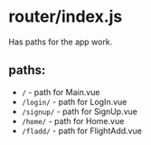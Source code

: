 # router/index.js

Has paths for the app work.

## paths:

* `/` - path for Main.vue
* `/login/` - path for LogIn.vue
* `/signup/` - path for SignUp.vue
* `/home/` - path for Home.vue
* `/fladd/` - path for FlightAdd.vue